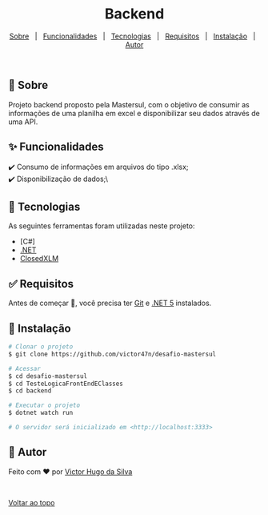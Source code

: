 <h1 align="center">Backend</h1>

<p align="center">
  <a href="#dart-sobre">Sobre</a> &#xa0; | &#xa0; 
  <a href="#sparkles-funcionalidades">Funcionalidades</a> &#xa0; | &#xa0;
  <a href="#rocket-tecnologias">Tecnologias</a> &#xa0; | &#xa0;
  <a href="#white_check_mark-requisitos">Requisitos</a> &#xa0; | &#xa0;
  <a href="#checkered_flag-instalacao">Instalação</a> &#xa0; | &#xa0;
  <a href="https://github.com/victor47n" target="_blank">Autor</a>
</p>

<br>

## :dart: Sobre ##

Projeto backend proposto pela Mastersul, com o objetivo de consumir as informações de uma planilha
em excel e disponibilizar seu dados através de uma API.

## :sparkles: Funcionalidades ##

:heavy_check_mark: Consumo de informações em arquivos do tipo .xlsx;\
:heavy_check_mark: Disponibilização de dados;\

## :rocket: Tecnologias ##

As seguintes ferramentas foram utilizadas neste projeto:

- [C#]
- [.NET](https://dotnet.microsoft.com/)
- [ClosedXLM](https://github.com/ClosedXML/ClosedXML)

## :white_check_mark: Requisitos ##

Antes de começar :checkered_flag:, você precisa ter [Git](https://git-scm.com) e [.NET 5](https://dotnet.microsoft.com/en-us/download/dotnet/5.0) instalados.

## :checkered_flag: Instalação ##

```bash
# Clonar o projeto
$ git clone https://github.com/victor47n/desafio-mastersul

# Acessar
$ cd desafio-mastersul
$ cd TesteLogicaFrontEndEClasses
$ cd backend

# Executar o projeto
$ dotnet watch run

# O servidor será inicializado em <http://localhost:3333>
```
## :memo: Autor ##

Feito com :heart: por <a href="https://github.com/victor47n" target="_blank">Victor Hugo da Silva</a>

&#xa0;

<a href="#top">Voltar ao topo</a>

